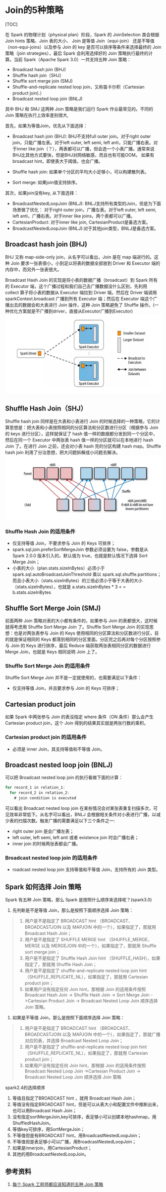 # Join的5种策略

[TOC]

在 Spark 的物理计划（physical plan）阶段，Spark 的 JoinSelection 类会根据 Join hints 策略、Join 表的大小、 Join 是等值 Join（equi-join） 还是不等值（non-equi-joins）以及参与 Join 的 key 是否可以排序等条件来选择最终的 Join 策略（join strategies），最后 Spark 会利用选择好的 Join 策略执行最终的计算。当前 Spark（Apache Spark 3.0）一共支持五种 Join 策略：

* Broadcast hash join (BHJ)
* Shuffle hash join（SHJ）
* Shuffle sort merge join (SMJ)
* Shuffle-and-replicate nested loop join，又称笛卡尔积（Cartesian product join).）
* Broadcast nested loop join (BNLJ)

其中 BHJ 和 SMJ 这两种 Join 策略是我们运行 Spark 作业最常见的。不同的 Join 策略在执行上效率差别很大,  

首先，如果为等值Join，优先从下面选择：

* Broadcast hash join (BHJ):
    BHJ不支持full outer join。对于right outer join，只能广播左表。对于left outer, left semi, left anti，只能广播右表。对于inner like join（？），两表都可以广播，但会选一个小表广播。通常来说BHJ比其他方式要快，但是BHJ对网络敏感，而且也有可能OOM。
    如果有broadcast hint，即使表大于阈值，也会广播。

* Shuffle hash join: 如果单个分区的平均大小足够小，可以构建散列表。

* Sort merge: 如果join值支持排序。

其次，如果join没有key, 从下面选择：

* BroadcastNestedLoopJoin (BNLJ):
    BNLJ支持所有类型的Join，但是为下面场景做了优化：
    对于right outer join，广播左表。对于left outer, left semi, left anti，广播右表。对于inner like joins，两个表都可以广播。
* CartesianProduct: 对于inner like join, CartesianProduct是备选方案。
* BroadcastNestedLoopJoin (BNLJ):对于其他join类型，BNLJ是备选方案。
  
## Broadcast hash join (BHJ)

 BHJ 又称 map-side-only join，从名字可以看出，Join 是在 map 端进行的。这种 Join 要求一张表很小，小到足以将表的数据全部放到 Driver 和 Executor 端的内存中，而另外一张表很大。

 Broadcast Hash Join 的实现是将小表的数据广播（broadcast）到 Spark 所有的 Executor 端，这个广播过程和我们自己去广播数据没什么区别，先利用 collect 算子将小表的数据从 Executor 端拉到 Driver 端，然后在 Driver 端调用 sparkContext.broadcast 广播到所有 Executor 端；然后在 Executor 端这个广播出去的数据会和大表进行 Join 操作，这种 Join 策略避免了 Shuffle 操作。(一种优化方案就是不广播到driver，直接从Executor广播到Executor)
 ![Broadcast hash join](images/Dingtalk_20211215141853.jpg)

## Shuffle Hash Join（SHJ）

Shuffle hash join 同样是在大表和小表进行 Join 的时候选择的一种策略，它的计算思想是：把大表和小表按照相同的分区算法和分区数进行分区（根据参与 Join 的 keys 进行分区），这样就保证了 hash 值一样的数据都分发到同一个分区中，然后在同一个 Executor 中两张表 hash 值一样的分区就可以在本地进行 hash Join 了。在进行 Join 之前，还会对小表 hash 完的分区构建 hash map。Shuffle hash join 利用了分治思想，把大问题拆解成小问题去解决。
![Shuffle Hash Join](images/Dingtalk_20211215142941.jpg)

### Shuffle Hash Join 的适用条件

* 仅支持等值 Join，不要求参与 Join 的 Keys 可排序；
* spark.sql.join.preferSortMergeJoin 参数必须设置为 false，参数是从 Spark 2.0.0 版本引入的，默认值为 true，也就是默认情况下选择 Sort Merge Join；
* 小表的大小（plan.stats.sizeInBytes）必须小于 spark.sql.autoBroadcastJoinThreshold 乘以 spark.sql.shuffle.partitions；而且小表大小（stats.sizeInBytes）的三倍必须小于等于大表的大小（stats.sizeInBytes），也就是 a.stats.sizeInBytes * 3 < = b.stats.sizeInBytes

## Shuffle Sort Merge Join (SMJ)

前面两种 Join 策略对表的大小都有条件的，如果参与 Join 的表都很大，这时候就得考虑用 Shuffle Sort Merge Join 了。Shuffle Sort Merge Join 的实现思想：也是对两张表参与 Join 的 Keys 使用相同的分区算法和分区数进行分区，目的就是保证相同的 Keys 都落到相同的分区里面。分区完之后再对每个分区按照参与 Join 的 Keys 进行排序，最后 Reduce 端获取两张表相同分区的数据进行 Merge Join，也就是 Keys 相同说明 Join 上了。

### Shuffle Sort Merge Join 的适用条件

Shuffle Sort Merge Join 并不是一定就使用的，也需要满足以下条件：

* 仅支持等值 Join，并且要求参与 Join 的 Keys 可排序；

## Cartesian product join

如果 Spark 中两张参与 Join 的表没指定 where 条件（ON 条件）那么会产生 Cartesian product join，这个 Join 得到的结果其实就是两张行数的乘积。

### Cartesian product join 的适用条件

* 必须是 inner Join，其支持等值和不等值 Join。

## Broadcast nested loop join (BNLJ)

可以把 Broadcast nested loop join 的执行看做下面的计算：

```scala
for record_1 in relation_1:
  for record_2 in relation_2:
    # join condition is executed
```

可以看出 Broadcast nested loop join 在某些情况会对某张表重复扫描多次，可见效率非常低下。从名字可以看出，BNLJ 会根据相关条件对小表进行广播，以减少表的扫描次数。触发广播的需要满足以下三个条件之一:

* right outer join 是会广播左表；
* left outer, left semi, left anti 或者 existence join 时会广播右表；
* inner join 的时候两张表都会广播。

### Broadcast nested loop join 的适用条件

* roadcast nested loop join 支持等值和不等值 Join，支持所有的 Join 类型。

## Spark 如何选择 Join 策略

Spark 有五种 Join 策略，那么 Spark 是按照什么顺序来选择呢？(spark3.0)

1. 先判断是不是等值 Join，那么是按照下面顺序选择 Join 策略：

 > 1. 用户是不是指定了 BROADCAST hint （BROADCAST、BROADCASTJOIN 以及 MAPJOIN 中的一个），如果指定了，那就用 Broadcast Hash Join；
 > 2. 用户是不是指定了 SHUFFLE MERGE hint （SHUFFLE_MERGE、MERGE 以及 MERGEJOIN 中的一个），如果指定了，那就用 Shuffle sort merge join；
 > 3. 用户是不是指定了 Shuffle Hash Join hint （SHUFFLE_HASH），如果指定了，那就用 Shuffle Hash Join；
 > 4. 用户是不是指定了 shuffle-and-replicate nested loop join hint （SHUFFLE_REPLICATE_NL），如果指定了，那就用 Cartesian product join；
 > 5. 如果用户没有指定任何 Join hint，那根据 Join 的适用条件按照 Broadcast Hash Join -> Shuffle Hash Join -> Sort Merge Join ->Cartesian Product Join -> Broadcast Nested Loop Join 顺序选择 Join 策略。

 1. 如果是不等值 Join，那么是按照下面顺序选择 Join 策略：

   > 1. 用户是不是指定了 BROADCAST hint （BROADCAST、BROADCASTJOIN 以及 MAPJOIN 中的一个），如果指定了，那就广播对应的表，并选择 Broadcast Nested Loop Join；
   >2. 用户是不是指定了 shuffle-and-replicate nested loop join hint （SHUFFLE_REPLICATE_NL），如果指定了，那就用 Cartesian product join；
   >3. 如果用户没有指定任何 Join hint，那根据 Join 的适用条件按照 Broadcast Nested Loop Join ->Cartesian Product Join -> Broadcast Nested Loop Join 顺序选择 Join 策略

spark2.4的选择顺序

1. 等值且指定了BROADCAST hint ，就用 Broadcast Hash Join；
2. 等值没有指定BROADCAST hint，但是可以从表大小和配置文件中推断出来，也可以用Broadcast Hash Join；
3. 没有指定sortMergeJoin,key可排序，表足够小可以创建本地hashmap，用 ShuffledHashJoin。
4. 等值key可排序，用SortMergeJoin；
5. 不等值但是有BROADCAST hint，用BroadcastNestedLoopJoin；
6. 不等值但是表足够小可以广播，用BroadcastNestedLoopJoin；
7. 如果是innerjoin，用CartesianProduct；
8. 其他的用BroadcastNestedLoopJoin。

## 参考资料

1. [每个 Spark 工程师都应该知道的五种 Join 策略](https://mp.weixin.qq.com/s?__biz=MzA5MTc0NTMwNQ==&mid=2650723614&idx=1&sn=0c0a47b722ecbb31809c9dd14684508f&chksm=887dc868bf0a417e135065927bdfa6a1a604b15620385584c8520754c14a646d8fa0f078c08a&scene=21#wechat_redirect)
